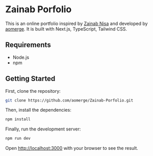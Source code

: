 # Zainab Porfolio

This is an online portfolio inspired by [Zainab Nisa](https://twitter.com/zainab_nisa_) and developed by [aomerge](https://github.com/aoMerge/). It is built with Next.js, TypeScript, Tailwind CSS.

## Requirements
- Node.js
- npm

## Getting Started

First, clone the repository:

```bash
git clone https://github.com/aomerge/Zainab-Porfolio.git
```

Then, install the dependencies:

```bash
npm install
```

Finally, run the development server:

```bash
npm run dev
```



Open [http://localhost:3000](http://localhost:3000) with your browser to see the result.
